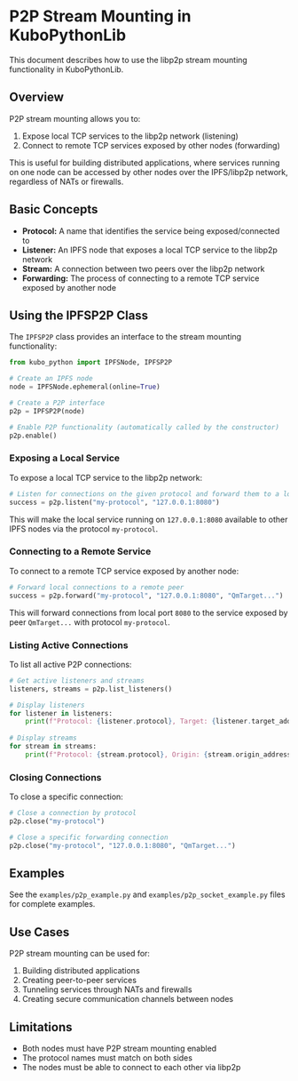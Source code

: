 # P2P Stream Mounting in KuboPythonLib

This document describes how to use the libp2p stream mounting functionality in KuboPythonLib.

## Overview

P2P stream mounting allows you to:

1. Expose local TCP services to the libp2p network (listening)
2. Connect to remote TCP services exposed by other nodes (forwarding)

This is useful for building distributed applications, where services running on one node can be accessed by other nodes over the IPFS/libp2p network, regardless of NATs or firewalls.

## Basic Concepts

- **Protocol:** A name that identifies the service being exposed/connected to
- **Listener:** An IPFS node that exposes a local TCP service to the libp2p network
- **Stream:** A connection between two peers over the libp2p network
- **Forwarding:** The process of connecting to a remote TCP service exposed by another node

## Using the IPFSP2P Class

The `IPFSP2P` class provides an interface to the stream mounting functionality:

```python
from kubo_python import IPFSNode, IPFSP2P

# Create an IPFS node
node = IPFSNode.ephemeral(online=True)

# Create a P2P interface
p2p = IPFSP2P(node)

# Enable P2P functionality (automatically called by the constructor)
p2p.enable()
```

### Exposing a Local Service

To expose a local TCP service to the libp2p network:

```python
# Listen for connections on the given protocol and forward them to a local address
success = p2p.listen("my-protocol", "127.0.0.1:8080")
```

This will make the local service running on `127.0.0.1:8080` available to other IPFS nodes via the protocol `my-protocol`.

### Connecting to a Remote Service

To connect to a remote TCP service exposed by another node:

```python
# Forward local connections to a remote peer
success = p2p.forward("my-protocol", "127.0.0.1:8080", "QmTarget...")
```

This will forward connections from local port `8080` to the service exposed by peer `QmTarget...` with protocol `my-protocol`.

### Listing Active Connections

To list all active P2P connections:

```python
# Get active listeners and streams
listeners, streams = p2p.list_listeners()

# Display listeners
for listener in listeners:
    print(f"Protocol: {listener.protocol}, Target: {listener.target_address}")
    
# Display streams
for stream in streams:
    print(f"Protocol: {stream.protocol}, Origin: {stream.origin_address}, Target: {stream.target_address}")
```

### Closing Connections

To close a specific connection:

```python
# Close a connection by protocol
p2p.close("my-protocol")

# Close a specific forwarding connection
p2p.close("my-protocol", "127.0.0.1:8080", "QmTarget...")
```

## Examples

See the `examples/p2p_example.py` and `examples/p2p_socket_example.py` files for complete examples.

## Use Cases

P2P stream mounting can be used for:

1. Building distributed applications
2. Creating peer-to-peer services
3. Tunneling services through NATs and firewalls
4. Creating secure communication channels between nodes

## Limitations

- Both nodes must have P2P stream mounting enabled
- The protocol names must match on both sides
- The nodes must be able to connect to each other via libp2p